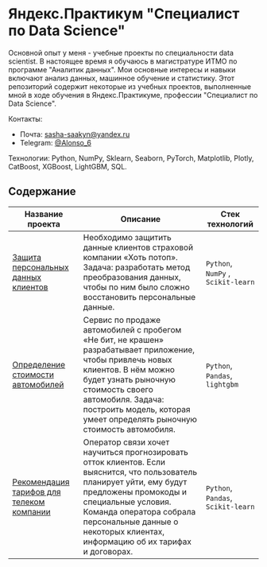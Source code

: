 # Яндекс.Практикум "Специалист по Data Science"
Основной опыт у меня - учебные проекты по специальности data scientist. В настоящее время я обучаюсь в магистратуре ИТМО по программе "Аналитик данных".
Мои основные интересы и навыки включают анализ данных, машинное обучение и статистику.
Этот репозиторий содержит некоторые из учебных проектов, выполненные мной в ходе обучения в Яндекс.Практикуме, профессии "Специалист по Data Science".

Контакты:
* Почта: [sasha-saakyn@yandex.ru](mailto:sasha-saakyn@yandex.ru)
* Telegram: [@Alonso_6](https://t.me/Alonso_6)

Технологии: Python, NumPy, Sklearn, Seaborn, PyTorch, Matplotlib, Plotly, CatBoost, XGBoost, LightGBM, SQL.
## Содержание

| Название проекта                                     | Описание                                               | Стек технологий                    |
|------------------------------------------------------|--------------------------------------------------------|------------------------------------|
| [Защита персональных данных клиентов](https://github.com/Akisandra/Yandex.Praktikum.DS/tree/main/Protection%20of%20personal%20data) | Необходимо защитить данные клиентов страховой компании «Хоть потоп». Задача: разработать метод преобразования данных, чтобы по ним было сложно восстановить персональные данные.                   | `Python`, `NumPy` , `Scikit-learn`             |
| [Определение стоимости автомобилей](https://github.com/Akisandra/Yandex.Praktikum.DS/tree/main/Forecasting%20the%20price%20of%20a%20car)      | Сервис по продаже автомобилей с пробегом «Не бит, не крашен» разрабатывает приложение, чтобы привлечь новых клиентов. В нём можно будет узнать рыночную стоимость своего автомобиля. Задача: построить модель, которая умеет определять рыночную стоимость автомобиля.                              | `Python`, `Pandas`, `lightgbm`      |
| [Рекомендация тарифов для телеком компании](https://github.com/Akisandra/Yandex.Praktikum.DS/tree/main/Telecom) | Оператор связи хочет научиться прогнозировать отток клиентов. Если выяснится, что пользователь планирует уйти, ему будут предложены промокоды и специальные условия. Команда оператора собрала персональные данные о некоторых клиентах, информацию об их тарифах и договорах.   | `Python`, `Pandas`, `Scikit-learn`      |


